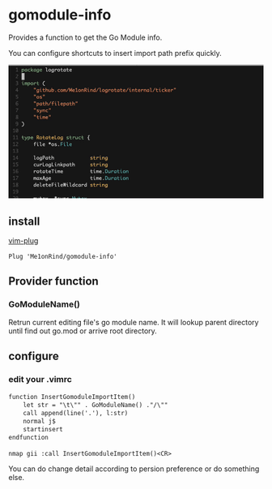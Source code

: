 # gomodule-info

Provides a function to get the Go Module info. 

You can configure shortcuts to insert import path prefix quickly.

<img src="./demo.gif" style="zoom:100%" />

## install

[vim-plug](https://github.com/junegunn/vim-plug)

```vim
Plug 'Me1onRind/gomodule-info'
```

## Provider function

### GoModuleName()

Retrun current editing file's go module name. It will lookup parent directory until find out go.mod or arrive root directory.

## configure

### edit your .vimrc

```vim
function InsertGomoduleImportItem()
    let str = "\t\"" . GoModuleName() ."/\""
    call append(line('.'), l:str)
    normal j$
    startinsert
endfunction

nmap gii :call InsertGomoduleImportItem()<CR>
```

You can do change detail according to persion preference or do something else.
